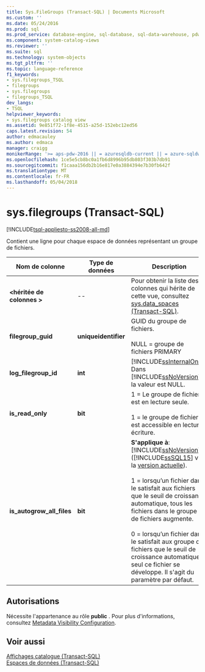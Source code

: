 ```yaml
---
title: Sys.FileGroups (Transact-SQL) | Documents Microsoft
ms.custom: ''
ms.date: 05/24/2016
ms.prod: sql
ms.prod_service: database-engine, sql-database, sql-data-warehouse, pdw
ms.component: system-catalog-views
ms.reviewer: ''
ms.suite: sql
ms.technology: system-objects
ms.tgt_pltfrm: ''
ms.topic: language-reference
f1_keywords:
- sys.filegroups_TSQL
- filegroups
- sys.filegroups
- filegroups_TSQL
dev_langs:
- TSQL
helpviewer_keywords:
- sys.filegroups catalog view
ms.assetid: 9e851f72-1f8e-4515-a25d-152ebc12ed56
caps.latest.revision: 54
author: edmacauley
ms.author: edmaca
manager: craigg
monikerRange: '>= aps-pdw-2016 || = azuresqldb-current || = azure-sqldw-latest || >= sql-server-2016 || = sqlallproducts-allversions'
ms.openlocfilehash: 1ce5e5cb8bc0a1fb6d8996b95db803f303b7db91
ms.sourcegitcommit: f1caaa156db2b16e817e0a3884394e7b30fb642f
ms.translationtype: MT
ms.contentlocale: fr-FR
ms.lasthandoff: 05/04/2018
---
```

# <a name="sysfilegroups-transact-sql"></a>sys.filegroups (Transact-SQL)
[!INCLUDE[tsql-appliesto-ss2008-all-md](../../includes/tsql-appliesto-ss2008-all-md.md)]

  Contient une ligne pour chaque espace de données représentant un groupe de fichiers.  
  
|Nom de colonne|Type de données| Description|  
|-----------------|---------------|-----------------|  
|**\<héritée de colonnes >**|--|Pour obtenir la liste des colonnes qui hérite de cette vue, consultez [sys.data_spaces &#40;Transact-SQL&#41;](../../relational-databases/system-catalog-views/sys-data-spaces-transact-sql.md).|  
|**filegroup_guid**|**uniqueidentifier**|GUID du groupe de fichiers.<br /><br /> NULL = groupe de fichiers PRIMARY|  
|**log_filegroup_id**|**int**|[!INCLUDE[ssInternalOnly](../../includes/ssinternalonly-md.md)] Dans [!INCLUDE[ssNoVersion](../../includes/ssnoversion-md.md)], la valeur est NULL.|  
|**is_read_only**|**bit**|1 = Le groupe de fichiers est en lecture seule.<br /><br /> 1 = le groupe de fichiers est accessible en lecture/écriture.|  
|**is_autogrow_all_files**|**bit**|**S'applique à**: [!INCLUDE[ssNoVersion](../../includes/ssnoversion-md.md)] ([!INCLUDE[ssSQL15](../../includes/sssql15-md.md)] via la [version actuelle](http://go.microsoft.com/fwlink/p/?LinkId=299658)).<br /><br /> 1 = lorsqu’un fichier dans le satisfait aux fichiers que le seuil de croissance automatique, tous les fichiers dans le groupe de fichiers augmente.<br /><br /> 0 = lorsqu’un fichier dans le satisfait aux groupe de fichiers que le seuil de croissance automatique, seul ce fichier se développe. Il s'agit du paramètre par défaut.|  
  
## <a name="permissions"></a>Autorisations  
 Nécessite l'appartenance au rôle **public** . Pour plus d'informations, consultez [Metadata Visibility Configuration](../../relational-databases/security/metadata-visibility-configuration.md).  
  
## <a name="see-also"></a>Voir aussi  
 [Affichages catalogue &#40;Transact-SQL&#41;](../../relational-databases/system-catalog-views/catalog-views-transact-sql.md)   
 [Espaces de données &#40;Transact-SQL&#41;](../../relational-databases/system-catalog-views/data-spaces-transact-sql.md)  
  
  
